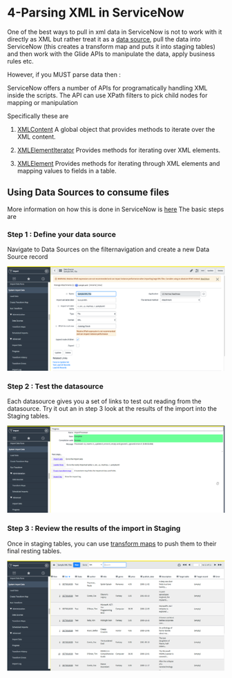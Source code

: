 # 4-Parsing XML in ServiceNow

One of the best ways to pull in xml data in ServiceNow is not to work with it directly as XML but rather treat it as a [data source](#), pull the data into ServiceNow (this creates a transform map and puts it into staging tables) and then work with the Glide APIs to manipulate the data, apply business rules etc.

However, if you MUST parse data then : 

ServiceNow offers a number of APIs for programatically handling XML inside the scripts. The API can use XPath filters to pick child nodes for mapping or manipulation

Specifically these are 

1. [XMLContent](https://docs.servicenow.com/bundle/jakarta-servicenow-platform/page/administer/edge-encryption/concept/c_XMLContentAPI.html)
A global object that provides methods to iterate over the XML content.

2. [XMLElementIterator](https://docs.servicenow.com/bundle/jakarta-servicenow-platform/page/administer/edge-encryption/concept/c_XMLElementIteratorAPI.html)
Provides methods for iterating over XML elements.

3. [XMLElement](https://docs.servicenow.com/bundle/jakarta-servicenow-platform/page/administer/edge-encryption/concept/c_XMLElementAPI.html)
Provides methods for iterating through XML elements and mapping values to fields in a table.

## Using Data Sources to consume files
More information on how this is done in ServiceNow is [here](https://docs.servicenow.com/bundle/kingston-platform-administration/page/administer/import-sets/concept/c_DataSources.html)
The basic steps are 

### Step 1 : Define your data source
Navigate to Data Sources on the filternavigation and create a new Data Source record

![Step1](https://github.com/jamesnyika/SNOWUseCases/raw/master/images/DataSource1.png)

### Step 2 : Test the datasource
Each datasource gives you a set of links to test out reading from the datasource. 
Try it out an in step 3 look at the results of the import into the Staging tables.

![Step2](https://github.com/jamesnyika/SNOWUseCases/raw/master/images/DataSource2.png)

### Step 3 : Review the results of the import in Staging
Once in staging tables, you can use [transform maps](https://docs.servicenow.com/bundle/kingston-platform-administration/page/script/server-scripting/concept/c_CreatingNewTransformMaps.html) to push them to their final resting tables.

![Step3](https://github.com/jamesnyika/SNOWUseCases/raw/master/images/DataSource3.png)
